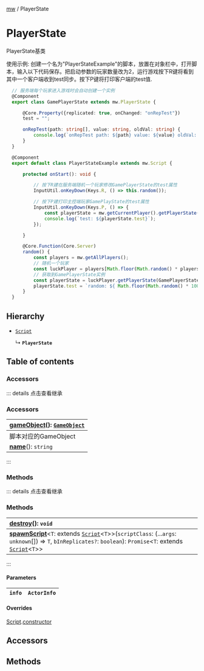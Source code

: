 [mw](../modules/Core.mw.md) / PlayerState

# PlayerState <Badge type="tip" text="Class" /> <Score text="PlayerState" />

<span class="content-big">

PlayerState基类

</span>

<span style="font-size: 14px;">

使用示例: 创建一个名为"PlayerStateExample"的脚本，放置在对象栏中，打开脚本，输入以下代码保存。把启动参数的玩家数量改为2，运行游戏按下R键将看到其中一个客户端收到test同步。按下P键将打印客户端的test值.

</span>

```ts
  // 服务端每个玩家进入游戏时会自动创建一个实例
  @Component
  export class GamePlayerState extends mw.PlayerState {

      @Core.Property({replicated: true, onChanged: "onRepTest"})
      test = "";

      onRepTest(path: string[], value: string, oldVal: string) {
          console.log(`onRepTest path: ${path} value: ${value} oldVal: ${oldVal}`);
      }
  }

  @Component
  export default class PlayerStateExample extends mw.Script {

      protected onStart(): void {

          // 按下R建在服务端随机一个玩家修改GamePlayerState的test属性
          InputUtil.onKeyDown(Keys.R, () => this.random());

          // 按下P建打印主控端玩家GamePlayState的test属性
          InputUtil.onKeyDown(Keys.P, () => {
              const playerState = mw.getCurrentPlayer().getPlayerState(GamePlayerState);
              console.log(`test: ${playerState.test}`);
          });

      }

      @Core.Function(Core.Server)
      random() {
          const players = mw.getAllPlayers();
          // 随机一个玩家
          const luckPlayer = players[Math.floor(Math.random() * players.length)];
          // 获取到GamePlayerState实例
          const playerState = luckPlayer.getPlayerState(GamePlayerState);
          playerState.test = `random: ${ Math.floor(Math.random() * 100)}`;
      }
  }
```

## Hierarchy

- [`Script`](mw.Script.md)

  ↳ **`PlayerState`**

## Table of contents

### Accessors <Score text="Accessors" /> 


::: details 点击查看继承
### Accessors <Score text="Accessors" /> 
| **[gameObject](mw.Script.md#gameobject)**(): [`GameObject`](mw.GameObject.md)  |
| :-----|
| 脚本对应的GameObject|
| **[name](mw.Script.md#name)**(): `string` |
:::


### Methods <Score text="Methods" /> 


::: details 点击查看继承
### Methods <Score text="Methods" /> 
| **[destroy](mw.Script.md#destroy)**(): `void`  |
| :----- |
| **[spawnScript](mw.Script.md#spawnscript)**<`T`: extends [`Script`](mw.Script.md)<`T`\>\>(`scriptClass`: (...`args`: `unknown`[]) => `T`, `bInReplicates?`: `boolean`): `Promise`<`T`: extends [`Script`](mw.Script.md)<`T`\>\> |
:::


#### Parameters

| `info` | `ActorInfo` |
| :------ | :------ |

#### Overrides

[Script](mw.Script.md).[constructor](mw.Script.md#constructor)

## Accessors

## Methods